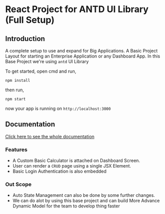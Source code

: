 
# React Project for ANTD UI Library (Full Setup) 
## Introduction

A complete setup to use and expand for Big Applications.
A Basic Project Layout for starting an Enterprise Application or any Dashboard App.
In this Base Project we're using `antd` UI Library


To get started, open cmd and run,
```
npm install
```

then run,
```
npm start
```
now your app is running on `http://localhost:3000`


## Documentation

[Click here to see the whole documentation](https://linktodocumentation)


### Features
- A Custom Basic Calculator is attached on Dashboard Screen.
- User can render a `CRUD` page using a single JSX Element.
- Basic Login Authentication is also embedded

### Out Scope
- Auto State Management can also be done by some further changes.
- We can do alot by using this base project and can build More Advance Dynamic Model for the team to develop thing faster
